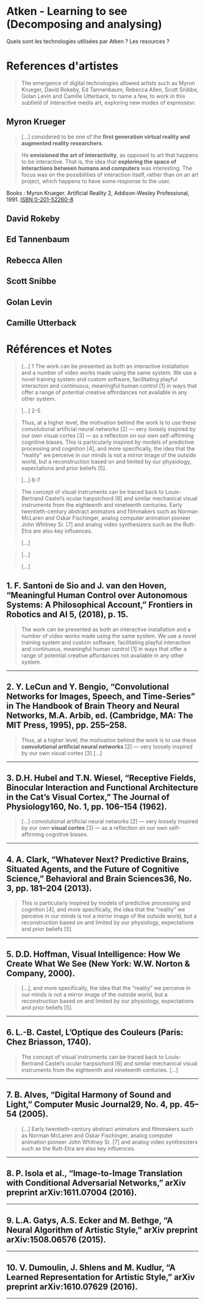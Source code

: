 # Atken - Learning to see (Decomposing and analysing)


Quels sont les technologies utilisées par Atken ? Les resources ?



# References d'artistes

> The emergence of digital technologies allowed artists such as Myron Krueger, David Rokeby, Ed Tannenbaum, Rebecca Allen, Scott Snibbe, Golan Levin and Camille Utterback, to name a few, to work in this subfield of interactive media art, exploring new modes of expression. 

 ## Myron Krueger
 
 > [...] considered to be one of the **first generation virtual reality and augmented reality researchers**.
   
 > He **envisioned the art of interactivity**, as opposed to art that happens to be interactive. That is, the idea that **exploring the space of interactions between humans and computers** was interesting. The focus was on the possibilities of interaction itself, rather than on an art project, which happens to have some response to the user.
 
 Books : Myron Krueger. Artificial Reality 2, Addison-Wesley Professional, 1991. [ISBN 0-201-52260-8](https://en.wikipedia.org/wiki/Special:BookSources/0-201-52260-8)
 
 ## David Rokeby
 
 ## Ed Tannenbaum
 
 ## Rebecca Allen
 
 ## Scott Snibbe
 
 ## Golan Levin
 
 ## Camille Utterback
 
 
# Références et Notes  


> [...] 1
> The work can be presented as both an interactive installation and a number of video works made using the same system. We use a novel training system and custom software, facilitating playful interaction and continuous, meaningful human control [1] in ways that offer a range of potential creative affordances not available in any other system.

> [...] 2-5

> Thus, at a higher level, the motivation behind the work is to use these convolutional artificial neural networks [2] — very loosely inspired by our own visual cortex [3] — as a reflection on our own self-affirming cognitive biases. This is particularly inspired by models of predictive processing and cognition [4], and more specifically, the idea that the “reality” we perceive in our minds is not a mirror image of the outside world, but a reconstruction based on and limited by our physiology, expectations and prior beliefs [5].

> [...] 6-7

> The concept of visual instruments can be traced back to Louis-Bertrand Castel’s ocular harpsichord [6] and similar mechanical visual instruments from the eighteenth and nineteenth centuries. Early twentieth-century abstract animators and filmmakers such as Norman McLaren and Oskar Fischinger, analog computer animation pioneer John Whitney Sr. [7] and analog video synthesizers such as the Rutt-Etra are also key influences.

> [...]

> [...]

> [...]



## 1. F. Santoni de Sio and J. van den Hoven, “Meaningful Human Control over Autonomous Systems: A Philosophical Account,” Frontiers in Robotics and AI 5, (2018), p. 15.   

> The work can be presented as both an interactive installation and a number of video works made using the same system. We use a novel training system and custom software, facilitating playful interaction and continuous, meaningful human control [1] in ways that offer a range of potential creative affordances not available in any other system.

----

## 2. Y. LeCun and Y. Bengio, “Convolutional Networks for Images, Speech, and Time-Series” in The Handbook of Brain Theory and Neural Networks, M.A. Arbib, ed. (Cambridge, MA: The MIT Press, 1995), pp. 255–258.   

> Thus, at a higher level, the motivation behind the work is to use these **convolutional artificial neural networks** [2] — very loosely inspired by our own visual cortex [3] [...]


----

## 3. D.H. Hubel and T.N. Wiesel, “Receptive Fields, Binocular Interaction and Functional Architecture in the Cat’s Visual Cortex,” The Journal of Physiology160, No. 1, pp. 106–154 (1962).  

> [...]   convolutional artificial neural networks [2] — very loosely inspired by our own **visual cortex**  [3] — as a reflection on our own self-affirming cognitive biases.

----

## 4. A. Clark, “Whatever Next? Predictive Brains, Situated Agents, and the Future of Cognitive Science,” Behavioral and Brain Sciences36, No. 3, pp. 181–204 (2013).  

> This is particularly inspired by models of predictive processing and cognition [4], and more specifically, the idea that the “reality” we perceive in our minds is not a mirror image of the outside world, but a reconstruction based on and limited by our physiology, expectations and prior beliefs [5].

----

## 5. D.D. Hoffman, Visual Intelligence: How We Create What We See (New York: W.W. Norton & Company, 2000).  

> [...], and more specifically, the idea that the “reality” we perceive in our minds is not a mirror image of the outside world, but a reconstruction based on and limited by our physiology, expectations and prior beliefs [5].

----

## 6. L.-B. Castel, L’Optique des Couleurs (Paris: Chez Briasson, 1740).   

> The concept of visual instruments can be traced back to Louis-Bertrand Castel’s ocular harpsichord [6] and similar mechanical visual instruments from the eighteenth and nineteenth centuries. [...]

----

## 7. B. Alves, “Digital Harmony of Sound and Light,” Computer Music Journal29, No. 4, pp. 45–54 (2005).   

> [...] Early twentieth-century abstract animators and filmmakers such as Norman McLaren and Oskar Fischinger, analog computer animation pioneer John Whitney Sr. [7] and analog video synthesizers such as the Rutt-Etra are also key influences.

----

## 8. P. Isola et al., “Image-to-Image Translation with Conditional Adversarial Networks,” arXiv preprint arXiv:1611.07004 (2016).  

----

## 9. L.A. Gatys, A.S. Ecker and M. Bethge, “A Neural Algorithm of Artistic Style,” arXiv preprint arXiv:1508.06576 (2015).

----

## 10. V. Dumoulin, J. Shlens and M. Kudlur, “A Learned Representation for Artistic Style,” arXiv preprint arXiv:1610.07629 (2016).

----

